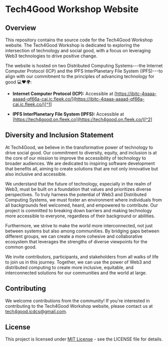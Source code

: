 # Tech4Good Workshop Website

## Overview

This repository contains the source code for the Tech4Good Workshop website. The Tech4Good Workshop is dedicated to exploring the intersection of technology and social good, with a focus on leveraging Web3 technologies to drive positive change.

The website is hosted on two Distributed Computing Systems---the Internet Computer Protocol (ICP) and the IPFS InterPlanetary File System (IPFS)---to align with our commitment to the principles of advancing technology for good 💻❤️🌍:

- **Internet Computer Protocol (ICP):** Accessible at [https://ibitc-4qaaa-aaaad-qf66a-cai.ic.fleek.co/](https://ibitc-4qaaa-aaaad-qf66a-cai.ic.fleek.co/)[^1]

[^1]: The website is hosted on a canister on the Internet Computer, identified by the canister ID `ibitc-4qaaa-aaaad-qf66a-cai`. The ICP canister ID `ibitc-4qaaa-aaaad-qf66a-cai` is a unique identifier for a canister smart contract on the Internet Computer Protocol (ICP) network. Canisters are computational units that can run smart contracts or store data, with each canister being assigned a unique ID for interaction.

- **IPFS InterPlanetary File System (IPFS):** Accessible at [https://tech4good.on.fleek.co](https://tech4good.on.fleek.co/)[^2]

[^2]: Our website is also accessible through IPFS hosting, providing a decentralized and resilient way to access content. IPFS, or the InterPlanetary File System, is a peer-to-peer protocol designed for storing and sharing data in a distributed file system. IPFS hosting leverages this technology to serve websites and web applications in a decentralized manner, enhancing accessibility and resistance to censorship. By hosting content on IPFS, it is stored across multiple nodes globally, ensuring that it remains accessible even if some nodes go offline.



## Diversity and Inclusion Statement

At Tech4Good, we believe in the transformative power of technology to drive social good. Our commitment to diversity, equity, and inclusion is at the core of our mission to improve the accessibility of technology to broader audiences. We are dedicated to inspiring software development that benefits all, aiming to create solutions that are not only innovative but also inclusive and accessible.

We understand that the future of technology, especially in the realm of Web3, must be built on a foundation that values and prioritizes diverse perspectives. To truly harness the potential of Web3 and Distributed Computing Systems, we must foster an environment where individuals from all backgrounds feel welcomed, heard, and empowered to contribute. Our project is committed to breaking down barriers and making technology more accessible to everyone, regardless of their background or abilities.

Furthermore, we strive to make the world more interconnected, not just between systems but also among communities. By bridging gaps between different groups, we can create a more cohesive and collaborative ecosystem that leverages the strengths of diverse viewpoints for the common good.

We invite contributors, participants, and stakeholders from all walks of life to join us in this journey. Together, we can use the power of Web3 and distributed computing to create more inclusive, equitable, and interconnected solutions for our communities and the world at large.


## Contributing

We welcome contributions from the community! If you're interested in contributing to the Tech4Good Workshop website, please contact us at [tech4good.icdcs@gmail.com](mailto:tech4good.icdcs@gmail.com).

## License

This project is licensed under [MIT License](LICENSE) - see the LICENSE file for details.


